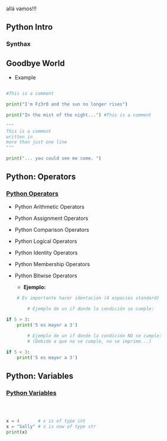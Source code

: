 allá vamos!!!


## Python Intro

### Synthax

## Goodbye World

- Example

```py

#This is a comment

print("I'm Fz3r0 and the sun no longer rises")

print("In the mist of the night...") #This is a comment

"""
This is a comment
written in
more than just one line
"""

print("... you could see me come. ")

```

## Python: Operators

### [Python Operators](https://www.w3schools.com/python/python_operators.asp)

- Python Arithmetic Operators
- Python Assignment Operators
- Python Comparison Operators
- Python Logical Operators
- Python Identity Operators
- Python Membership Operators
- Python Bitwise Operators

    - **Ejemplo:**

```py
    # Es importante hacer identación (4 espacios standard)
    
        # Ejemplo de un if donde la condición se cumple:

if 5 > 3:
    print('5 es mayor a 3')

        # Ejemplo de un if donde la condición NO se cumple:
        # (Debido a que no se cumple, no se imprime...)

if 5 < 3:
    print('5 es mayor a 3')
```

## Python: Variables

### [Python Variables](https://www.w3schools.com/python/python_variables.asp)

```py

    

x = 4       # x is of type int
x = "Sally" # x is now of type str
print(x)
```
